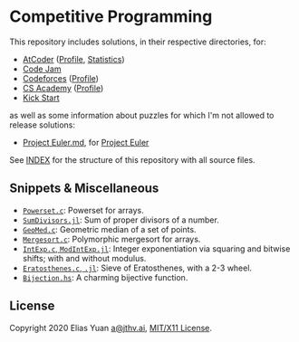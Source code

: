 <!-- SPDX-License-Identifier: X11 -->
# Competitive Programming

This repository includes solutions, in their respective directories, for:

- [AtCoder](https://atcoder.jp/) ([Profile](https://atcoder.jp/users/jthvai), [Statistics](https://kenkoooo.com/atcoder#/user/jthvai))
- [Code Jam](https://codingcompetitions.withgoogle.com/codejam)
- [Codeforces](https://codeforces.com/) ([Profile](https://codeforces.com/profile/jthvai))
- [CS Academy](https://csacademy.com/) ([Profile](https://csacademy.com/user/jthvai))
- [Kick Start](https://codingcompetitions.withgoogle.com/kickstart)

as well as some information about puzzles for which I'm not allowed to release solutions:

- [Project Euler.md](./Project%20Euler.md), for [Project Euler](https://projecteuler.net/)

See [INDEX](./INDEX) for the structure of this repository with all source files.

## Snippets & Miscellaneous

- [`Powerset.c`](https://gist.github.com/jthvai/130f8b8114bd1abcaeb1e24d69da99d6): Powerset for arrays.
- [`SumDivisors.jl`](https://gist.github.com/jthvai/bc75656bb7e4b9394f22ba58f31838bd): Sum of proper divisors of a number.
- [`GeoMed.c`](https://gist.github.com/jthvai/86258849413fa3c0ebceb5dda363f2d7): Geometric median of a set of points.
- [`Mergesort.c`](https://gist.github.com/jthvai/dc9c9ec09b5f2f223b7a383c5575d595): Polymorphic mergesort for arrays.
- [`IntExp.c`, `ModIntExp.jl`](https://gist.github.com/jthvai/6366f2bec88fc26adf23292106c26dd5): Integer exponentiation via squaring and bitwise shifts; with and without modulus.
- [`Eratosthenes.c`, `.jl`](https://gist.github.com/jthvai/de9c2a5d6306016b684c5343f0eebacd): Sieve of Eratosthenes, with a 2-3 wheel.
- [`Bijection.hs`](https://gist.github.com/jthvai/bf958da0bc6024f8e968186be4d667f5): A charming bijective function.

## License

Copyright 2020 Elias Yuan <a@jthv.ai>, [MIT/X11 License](./LICENSE).
